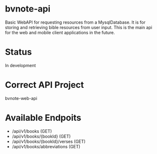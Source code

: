 # bvnote-api
Basic WebAPI for requesting resources from a MysqlDatabase.
It is for storing and retrieving bible resources from user input.
This is the main api for the web and mobile client applications in the future. 

# Status
In development

# Correct API Project 
bvnote-web-api

# Available Endpoits
- /api/v1/books (GET)
- /api/v1/books/{bookId} (GET)
- /api/v1/books/{bookId}/verses (GET)
- /api/v1/books/abbreviations (GET)

